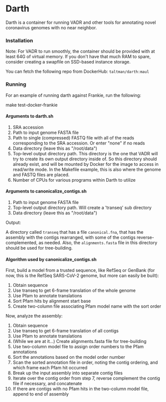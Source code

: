 # Darth #

Darth is a container for running VADR and other tools for annotating
novel coronavirus genomes with no near neighbor.


### Installation ###

Note: For VADR to run smoothly, the container should be provided with
at least 64G of virtual memory. If you don't have that much RAM to
spare, consider creating a swapfile on SSD-based instance storage.

You can fetch the following repo from DockerHub: `taltman/darth:maul`

### Running ###

For an example of running darth against Frankie, run the following:

make test-docker-frankie

#### Arguments to darth.sh

1. SRA accession
2. Path to input genome FASTA file
3. Path to single (compressed) FASTQ file with all of the reads corresponding to the SRA accession. Or enter "none" if no reads
4. Data directory (leave this as "/root/data")
5. Top-level output directory path. This directory is the one that VADR will try to
create its own output directory inside of. So this directory should
already exist, and will be mounted by Docker for the image to access
in read/write mode. In the Makefile example, this is also where the genome and FASTQ
files are placed.
6. Number of CPUs for various programs within Darth to utilize

#### Arguments to canonicalize_contigs.sh

1. Path to input genome FASTA file
2. Top-level output directory path. Will create a 'transeq' sub directory
3. Data directory (leave this as "/root/data")

Output:

A directory called `transeq` that has a file `canonical.fna`, that has
the assembly with the contigs rearranged, with some of the contigs
reverse-complemented, as needed. Also, the `alignments.fasta` file in
this directory should be used for tree-building.

#### Algorithm used by canonicalize_contigs.sh

First, build a model from a trusted sequence, like RefSeq or GenBank (for now, this is the RefSeq
SARS-CoV-2 genome, but more can easily be built):

1. Obtain sequence
2. Use transeq to get 6-frame translation of the whole genome
3. Use Pfam to annotate translations
4. Sort Pfam hits by alignment start base
5. Create two-column file associating Pfam model name with the sort order

Now, analyze the assembly:
1. Obtain sequence
2. Use transeq to get 6-frame translation of all contigs
3. Use Pfam to annotate translations
4. (While we are at it...) Create alignments.fasta file for tree-building
5. Use two-column model file to assign order numbers to the Pfam annotations
6. Sort the annotations based on the model order number
7. Scan the sorted annotation file in order, noting the contig ordering, and which frame each Pfam hit occurred
8. Break up the input assembly into separate contig files
9. Iterate over the contig order from step 7, reverse complement the contig file if necessary, and concatenate
10. If there are contigs with no Pfam hits in the two-column model file, append to end of assembly
